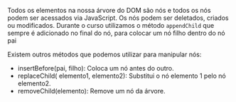 Todos os elementos na nossa árvore do DOM são nós e todos os nós podem ser acessados via JavaScript. Os nós podem ser deletados, criados ou modificados. Durante o curso utilizamos o método `appendChild` que sempre é adicionado no final do nó, para colocar um nó filho dentro do nó pai

Existem outros métodos que podemos utilizar para manipular nós:

* insertBefore(pai, filho): Coloca um nó antes do outro.
* replaceChild( elemento1, elemento2): Substitui o nó elemento 1 pelo nó elemento2.
* removeChild(elemento): Remove um nó da árvore.
